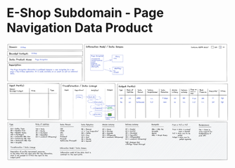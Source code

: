 # E-Shop Subdomain - Page Navigation Data Product

![Order Processing](./../images/e-shop-page-navigation-dp.png)

